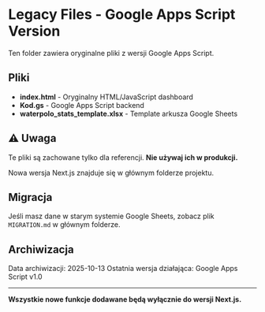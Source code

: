 # Legacy Files - Google Apps Script Version

Ten folder zawiera oryginalne pliki z wersji Google Apps Script.

## Pliki

- **index.html** - Oryginalny HTML/JavaScript dashboard
- **Kod.gs** - Google Apps Script backend
- **waterpolo_stats_template.xlsx** - Template arkusza Google Sheets

## ⚠️ Uwaga

Te pliki są zachowane tylko dla referencji. **Nie używaj ich w produkcji.**

Nowa wersja Next.js znajduje się w głównym folderze projektu.

## Migracja

Jeśli masz dane w starym systemie Google Sheets, zobacz plik `MIGRATION.md` w głównym folderze.

## Archiwizacja

Data archiwizacji: 2025-10-13
Ostatnia wersja działająca: Google Apps Script v1.0

---

**Wszystkie nowe funkcje dodawane będą wyłącznie do wersji Next.js.**
